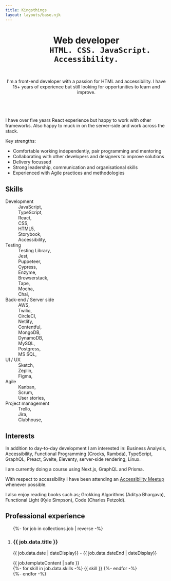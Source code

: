 ```yaml
---
title: Kingsthings
layout: layouts/base.njk
---
```


<header class="flow indent">
  <h1>
    Web developer
    <code class="indent">
      HTML. CSS. JavaScript. Accessibility.
    </code>
  </h1>
  <p class="measure-short">
    I'm a front-end developer with a passion for HTML and accessibility. I
    have 15+ years of experience but still looking for opportunities to
    learn and improve.
  </p>
</header>
<div class="full-bleed hero">
  <div class="wrapper">
    <picture>
      <source type="image/webp" srcset="/images/wp-glasses.webp" />
      <img src="/images/wp-glasses.png" alt="" />
    </picture>
  </div>
</div>
<article class="full-bleed promo">
  <div class="wrapper flow">
    <p>
      I have over five years React experience but happy to work with other
      frameworks. Also happy to muck in on the server-side and work
      across the stack.
    </p>
    <p>Key strengths:</p>
    <ul>
      <li>
        Comfortable working independently, pair programming and mentoring
      </li>
      <li>
        Collaborating with other developers and designers to improve
        solutions
      </li>
      <li>Delivery focussed</li>
      <li>Strong leadership, communication and organisational skills</li>
      <li>Experienced with Agile practices and methodologies</li>
    </ul>
  </div>
</article>
<div class="full-bleed promo-gradient">
  <div class="wrapper">
    <div class="skills-interests">
      <article class="flow">
        <h2>Skills</h2>
        <dl class="inline-list">
          <dt>Development</dt>
          <dd>JavaScript,</dd>
          <dd>TypeScript,</dd>
          <dd>React,</dd>
          <dd>CSS,</dd>
          <dd>HTML5,</dd>
          <dd>Storybook,</dd>
          <dd>Accessibility,</dd>
          <dt>Testing</dt>
          <dd>Testing Library,</dd>
          <dd>Jest,</dd>
          <dd>Puppeteer,</dd>
          <dd>Cypress,</dd>
          <dd>Enzyme,</dd>
          <dd>Browserstack,</dd>
          <dd>Tape,</dd>
          <dd>Mocha,</dd>
          <dd>Chai,</dd>
          <dt>Back-end / Server side</dt>
          <dd>AWS,</dd>
          <dd>Twilio,</dd>
          <dd>CircleCI,</dd>
          <dd>Netlify,</dd>
          <dd>Contentful,</dd>
          <dd>MongoDB,</dd>
          <dd>DynamoDB,</dd>
          <dd>MySQL,</dd>
          <dd>Postgress,</dd>
          <dd>MS SQL,</dd>
          <dt>UI / UX</dt>
          <dd>Sketch,</dd>
          <dd>Zeplin,</dd>
          <dd>Figma,</dd>
          <dt>Agile</dt>
          <dd>Kanban,</dd>
          <dd>Scrum,</dd>
          <dd>User stories,</dd>
          <dt>Project management</dt>
          <dd>Trello,</dd>
          <dd>Jira,</dd>
          <dd>Clubhouse,</dd>
        </dl>
      </article>
      <article class="flow font-size--1">
        <h2>Interests</h2>
        <p>
          In addition to day-to-day development I am interested in: Business
          Analysis, Accessibility, Functional Programming (Crocks, Rambda),
          TypeScript, GraphQL, Preact, Svelte, Eleventy, server-side
          rendering, Linux.
        </p>
        <p>
          I am currently doing a course using Next.js, GraphQL and Prisma.
        </p>
        <p>
          With respect to accessibility I have been attending an <a href="https://www.meetup.com/London-Accessibility-Meetup" target="_blank" rel="noopener">Accessibility Meetup</a> whenever possible.
        </p>
        <p>
          I also enjoy reading books such as; Grokking Algorithms (Aditya
          Bhargava), Functional Light (Kyle Simpson), Code (Charles
          Petzold).
        </p>
      </article>
    </div>
  </div>
</div>
<div class="professional-experience">
  <h2>Professional experience</h2>
  <ol class="grid-list flow">
  {%- for job in collections.job | reverse -%}
    <li class="grid-list-item">
      <div class="card">
        <h3 class="card--title">{{ job.data.title }}</h3>
        <p class="card--date">
          <time dateTime="{{ job.date }}">{{ job.data.date | dateDisplay}}</time>
          -
          <time dateTime="{{ job.data.dateEnd }}">{{ job.data.dateEnd  | dateDisplay}}</time>
        </p>
        <div class="card--description measure-short flow">{{ job.templateContent | safe }}</div>
        <div class="card--skills">
        {%- for skill in job.data.skills -%}
        <span class="tag">{{ skill }}</span>
        {%- endfor -%}
        </div>
      </div>
    </li>
  {%- endfor -%}</ol>
</div>
